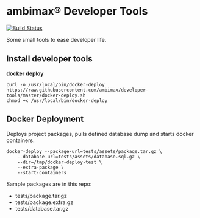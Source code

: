 # ambimax® Developer Tools

[![Build Status](https://travis-ci.org/ambimax/developer-tools.svg?branch=master)](https://travis-ci.org/ambimax/developer-tools)

Some small tools to ease developer life.

## Install developer tools

**docker deploy**

```
curl -o /usr/local/bin/docker-deploy https://raw.githubusercontent.com/ambimax/developer-tools/master/docker-deploy.sh
chmod +x /usr/local/bin/docker-deploy
```


## Docker Deployment

Deploys project packages, pulls defined database dump and starts docker containers.

```
docker-deploy --package-url=tests/assets/package.tar.gz \
    --database-url=tests/assets/database.sql.gz \
    --dir=/tmp/docker-deploy-test \
    --extra-package \
    --start-containers
```

Sample packages are in this repo:
 - tests/package.tar.gz
 - tests/package.extra.gz
 - tests/database.tar.gz
 
